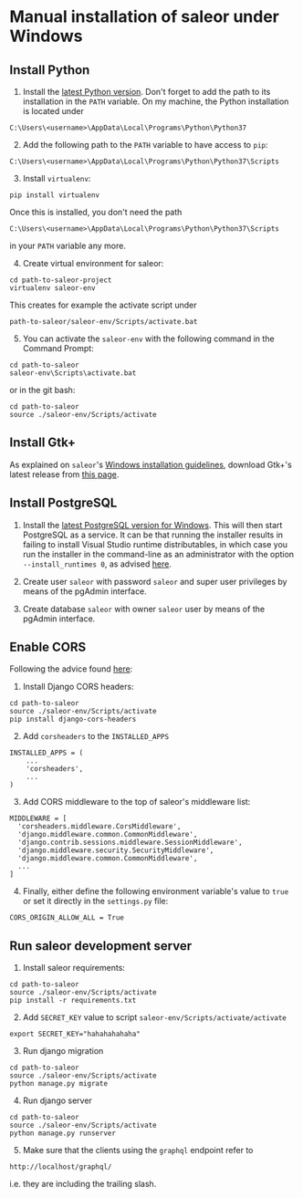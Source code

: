 # Manual installation of saleor under Windows

## Install Python

1. Install the [latest Python version](https://www.python.org/downloads/). Don't forget to add the path to its installation in the `PATH` variable. On my machine, the Python installation is located under

```
C:\Users\<username>\AppData\Local\Programs\Python\Python37
```

2. Add the following path to the `PATH` variable to have access to `pip`: 

```
C:\Users\<username>\AppData\Local\Programs\Python\Python37\Scripts
```

3. Install `virtualenv`:

```
pip install virtualenv
```

Once this is installed, you don't need the path

```
C:\Users\<username>\AppData\Local\Programs\Python\Python37\Scripts
```

in your `PATH` variable any more.

4. Create virtual environment for saleor:

```
cd path-to-saleor-project
virtualenv saleor-env
```

This creates for example the activate script under

```
path-to-saleor/saleor-env/Scripts/activate.bat
```

5. You can activate the `saleor-env` with the following command in the Command Prompt:

```
cd path-to-saleor
saleor-env\Scripts\activate.bat
```

or in the git bash:

```
cd path-to-saleor
source ./saleor-env/Scripts/activate
```

## Install Gtk+

As explained on `saleor`'s [Windows installation guidelines](https://saleor.readthedocs.io/en/latest/gettingstarted/installation-windows.html), download Gtk+'s latest release from [this page](https://github.com/tschoonj/GTK-for-Windows-Runtime-Environment-Installer/releases).

## Install PostgreSQL

1. Install the [latest PostgreSQL version for Windows](https://www.postgresql.org/download/windows/). This will then start PostgreSQL as a service. It can be that running the installer results in failing to install Visual Studio runtime distributables, in which case you run the installer in the command-line as an administrator with the option `--install_runtimes 0`, as advised [here](https://stackoverflow.com/questions/4288303/cant-install-postgresql-an-error-occurred-executing-the-microsoft-vc-runtime).

2. Create user `saleor` with password `saleor` and super user privileges by means of the pgAdmin interface.

3. Create database `saleor` with owner `saleor` user by means of the pgAdmin interface.

## Enable CORS

Following the advice found [here](https://github.com/ottoyiu/django-cors-headers/#configuration):

1. Install Django CORS headers:

```
cd path-to-saleor
source ./saleor-env/Scripts/activate
pip install django-cors-headers
```

2. Add `corsheaders` to the `INSTALLED_APPS`

```
INSTALLED_APPS = (
    ...
    'corsheaders',
    ...
)
```

3. Add CORS middleware to the top of saleor's middleware list:

```
MIDDLEWARE = [
  'corsheaders.middleware.CorsMiddleware',
  'django.middleware.common.CommonMiddleware',
  'django.contrib.sessions.middleware.SessionMiddleware',
  'django.middleware.security.SecurityMiddleware',
  'django.middleware.common.CommonMiddleware',
  ...
]
```

4. Finally, either define the following environment variable's value to `true` or set it directly in the `settings.py` file:

```
CORS_ORIGIN_ALLOW_ALL = True
```

## Run saleor development server

1. Install saleor requirements:

```
cd path-to-saleor
source ./saleor-env/Scripts/activate
pip install -r requirements.txt
```

2. Add `SECRET_KEY` value to script `saleor-env/Scripts/activate/activate`

```
export SECRET_KEY="hahahahahaha"
```

3. Run django migration

```
cd path-to-saleor
source ./saleor-env/Scripts/activate
python manage.py migrate
```

4. Run django server

```
cd path-to-saleor
source ./saleor-env/Scripts/activate
python manage.py runserver
```

5. Make sure that the clients using the `graphql` endpoint refer to 

```
http://localhost/graphql/
```

i.e. they are including the trailing slash.

